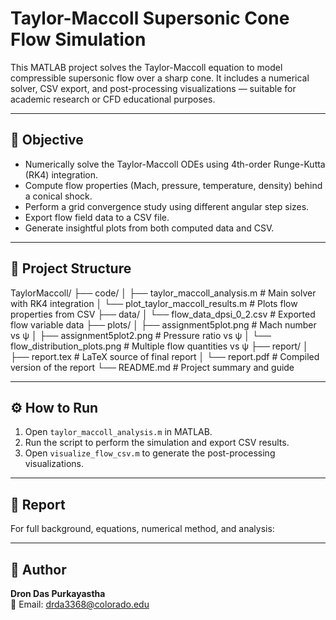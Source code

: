# Taylor-Maccoll Supersonic Cone Flow Simulation

This MATLAB project solves the Taylor-Maccoll equation to model compressible supersonic flow over a sharp cone. It includes a numerical solver, CSV export, and post-processing visualizations — suitable for academic research or CFD educational purposes.

---

## 🎯 Objective

- Numerically solve the Taylor-Maccoll ODEs using 4th-order Runge-Kutta (RK4) integration.
- Compute flow properties (Mach, pressure, temperature, density) behind a conical shock.
- Perform a grid convergence study using different angular step sizes.
- Export flow field data to a CSV file.
- Generate insightful plots from both computed data and CSV.

---

## 📁 Project Structure

TaylorMaccoll/ ├── code/ │ ├── taylor_maccoll_analysis.m # Main solver with RK4 integration │ └── plot_taylor_maccoll_results.m # Plots flow properties from CSV ├── data/ │ └── flow_data_dpsi_0_2.csv # Exported flow variable data ├── plots/ │ ├── assignment5plot.png # Mach number vs ψ │ ├── assignment5plot2.png # Pressure ratio vs ψ │ └── flow_distribution_plots.png # Multiple flow quantities vs ψ ├── report/ │ ├── report.tex # LaTeX source of final report │ └── report.pdf # Compiled version of the report └── README.md # Project summary and guide


---

## ⚙️ How to Run

1. Open `taylor_maccoll_analysis.m` in MATLAB.
2. Run the script to perform the simulation and export CSV results.
3. Open `visualize_flow_csv.m` to generate the post-processing visualizations.

---

## 📄 Report

For full background, equations, numerical method, and analysis:

---

## 👤 Author

**Dron Das Purkayastha**  
📧 Email: drda3368@colorado.edu  


